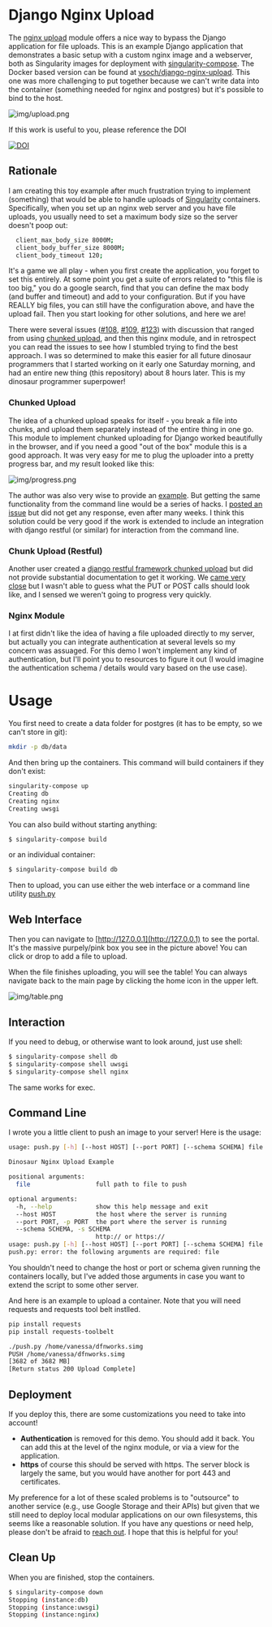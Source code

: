 # Django Nginx Upload

The [nginx upload](https://www.nginx.com/resources/wiki/modules/upload/) module offers a nice way to bypass the Django application for file uploads.  This is an example Django application that 
demonstrates a basic setup with a custom nginx image and a webserver, both as Singularity images for
deployment with [singularity-compose](https://singularityhub.github.io/singularity-compose).
The Docker based version can be found at [vsoch/django-nginx-upload](https://www.github.com/vsoch/django-nginx-upload).
This one was more challenging to put together because we can't write data into the container
(something needed for nginx and postgres) but it's possible to bind to the host.

![img/upload.png](img/upload.png)

If this work is useful to you, please reference the DOI

[![DOI](https://zenodo.org/badge/137612664.svg)](https://zenodo.org/badge/latestdoi/137612664)

## Rationale

I am creating this toy example after much frustration trying to implement (something) that would be able to handle uploads of [Singularity](https://singularityware.github.io) containers. Specifically, 
when you set up an nginx web server and you have file uploads, you usually need to set a maximum body
size so the server doesn't poop out:

```bash
  client_max_body_size 8000M;
  client_body_buffer_size 8000M;
  client_body_timeout 120;
```

It's a game we all play - when you first create the application, you forget to set this
entirely. At some point you get a suite of errors related to "this file is too big," you do a google
search, find that you can define the max body (and buffer and timeout) and add to your configuration.
But if you have REALLY big files, you can still have the configuration above, and have the upload fail.
Then you start looking for other solutions, and here we are!

There were several issues ([#108](https://github.com/singularityhub/sregistry/issues/108), [#109](https://github.com/singularityhub/sregistry/issues/109), [#123](https://github.com/singularityhub/sregistry/issues/123)) with discussion that ranged from using [chunked upload](https://github.com/juliomalegria/django-chunked-upload), and then this nginx module, and in retrospect you can read the issues to see how I stumbled trying to find the best approach. I was so determined to make this easier for all future dinosaur programmers that I started working on it early one Saturday morning, and had an entire new thing (this repository) about 8 hours later. This is my dinosaur programmer superpower!


### Chunked Upload
The idea of a chunked upload speaks for itself - you break a file into chunks, and upload them separately instead of the entire thing in one go. This module to implement chunked uploading for Django worked beautifully in the browser, and if you need a good "out of the box" module this is a good approach. It was very easy for me to plug the uploader into a pretty progress bar, and my result looked like this:

![img/progress.png](img/progress.png)

The author was also very wise to provide an [example](https://github.com/juliomalegria/django-chunked-upload-demo). But getting the same functionality from the command line would be a series of hacks. I [posted an issue](https://github.com/juliomalegria/django-chunked-upload/issues/41) but did not get any response, even after many weeks. I think this solution could be very good if the work is extended to include an integration with django restful (or similar) for interaction from the command line.

### Chunk Upload (Restful)
Another user created a [django restful framework chunked upload](https://github.com/jkeifer/drf-chunked-upload) but did not provide substantial documentation to get it working. We [came very close](https://github.com/jkeifer/drf-chunked-upload/issues/6)
but I wasn't able to guess what the PUT or POST calls should look like, and I sensed we weren't going to progress very quickly. 

### Nginx Module
I at first didn't like the idea of having a file uploaded directly to my server, but actually
you can integrate authentication at several levels so my concern was assuaged. For this demo I won't
implement any kind of authentication, but I'll point you to resources to figure it out (I would
imagine the authentication schema / details would vary based on the use case).


# Usage

You first need to create a data folder for postgres (it has to be empty, so we can't store in git):

```bash
mkdir -p db/data
```

And then bring up the containers. This command will build containers if they don't exist:

```bash
singularity-compose up
Creating db
Creating nginx
Creating uwsgi
```

You can also build without starting anything:

```bash
$ singularity-compose build
```

or an individual container:

```bash
$ singularity-compose build db
```

Then to upload, you can use either the web interface or a command line utility [push.py](push.py)

## Web Interface

Then you can navigate to [http://127.0.0.1](http://127.0.0.1) to see the portal. It's the massive
purpely/pink box you see in the picture above! You can click or drop to add a file to upload.

When the file finishes uploading, you will see the table! You can always navigate back to the
main page by clicking the home icon in the upper left.

![img/table.png](img/table.png)

## Interaction

If you need to debug, or otherwise want to look around, just use shell:

```bash
$ singularity-compose shell db
$ singularity-compose shell uwsgi
$ singularity-compose shell nginx
```

The same works for exec.

## Command Line

I wrote you a little client to push an image to your server! Here is the usage:

```bash
usage: push.py [-h] [--host HOST] [--port PORT] [--schema SCHEMA] file

Dinosaur Nginx Upload Example

positional arguments:
  file                  full path to file to push

optional arguments:
  -h, --help            show this help message and exit
  --host HOST           the host where the server is running
  --port PORT, -p PORT  the port where the server is running
  --schema SCHEMA, -s SCHEMA
                        http:// or https://
usage: push.py [-h] [--host HOST] [--port PORT] [--schema SCHEMA] file
push.py: error: the following arguments are required: file
```

You shouldn't need to change the host or port or schema given running the containers
locally, but I've added those arguments in case you want to extend the script to some other 
server.

And here is an example to upload a container. Note that you will need requests and requests tool belt instlled.

```bash
pip install requests
pip install requests-toolbelt
```
```bash
./push.py /home/vanessa/dfnworks.simg 
PUSH /home/vanessa/dfnworks.simg
[3682 of 3682 MB]
[Return status 200 Upload Complete]
```

## Deployment

If you deploy this, there are some customizations you need to take into account!

 - **Authentication** is removed for this demo. You should add it back. You can add this at the level of the nginx module, or via a view for the application.
 - **https** of course this should be served with https. The server block is largely the same, but you would have another for port 443 and certificates.

My preference for a lot of these scaled problems is to "outsource" to another service (e.g., use Google Storage and their APIs) but given that we still need to deploy local modular applications on our own filesystems, this seems like a reasonable solution. If you have any questions or need help, please don't be afraid to [reach out](https://www.github.com/vsoch/django-nginx-upload/issues). I hope that this is helpful for you!


## Clean Up

When you are finished, stop the containers.

```bash
$ singularity-compose down
Stopping (instance:db)
Stopping (instance:uwsgi)
Stopping (instance:nginx)
```
